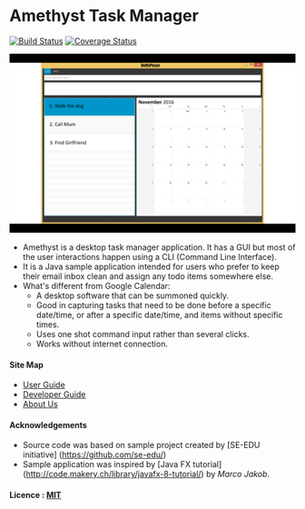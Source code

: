 # Amethyst Task Manager

[![Build Status](https://travis-ci.org/CS2103AUG2016-T10-C2/main.svg?branch=master)](https://travis-ci.org/CS2103AUG2016-T10-C2/main)    [![Coverage Status](https://coveralls.io/repos/github/CS2103AUG2016-T10-C2/main/badge.svg?branch=master)](https://coveralls.io/github/CS2103AUG2016-T10-C2/main?branch=master)

<img src="docs/images/Ui.png" width="600"><br>

* Amethyst is a desktop task manager application. It has a GUI but most of the user interactions happen using 
  a CLI (Command Line Interface).
* It is a Java sample application intended for users who prefer to keep their email inbox clean and assign any 
  todo items somewhere else.  
* What's different from Google Calendar:
    * A desktop software that can be summoned quickly.
    * Good in capturing tasks that need to be done before a specific date/time, or after a specific date/time, and items without specific times.
    * Uses one shot command input rather than several clicks.
    * Works without internet connection.

  
#### Site Map
* [User Guide](docs/UserGuide.md) 
* [Developer Guide](docs/DeveloperGuide.md)  
* [About Us](docs/AboutUs.md)


#### Acknowledgements

* Source code was based on sample project created by [SE-EDU initiative] (https://github.com/se-edu/)
* Sample application was inspired by [Java FX tutorial] (http://code.makery.ch/library/javafx-8-tutorial/) by *Marco Jakob*. 


#### Licence : [MIT](LICENSE)
